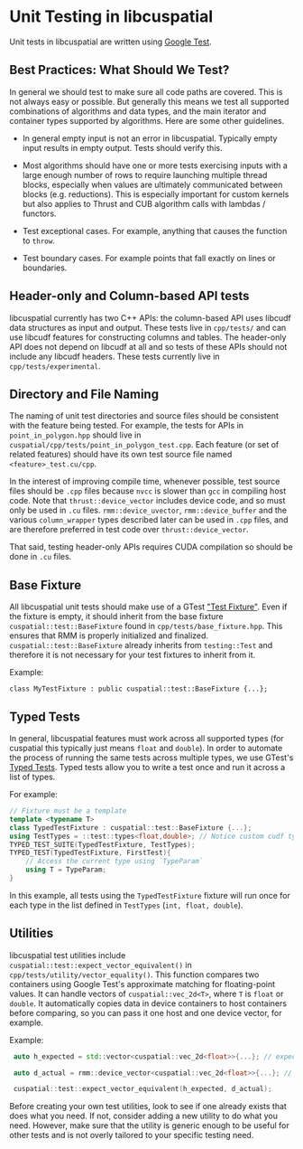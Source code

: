 # Unit Testing in libcuspatial

Unit tests in libcuspatial are written using
[Google Test](https://github.com/google/googletest/blob/master/docs/primer.md).

## Best Practices: What Should We Test?

In general we should test to make sure all code paths are covered. This is not always easy or
possible. But generally this means we test all supported combinations of algorithms and data types,
and the main iterator and container types supported by algorithms.  Here are some other guidelines.

 * In general empty input is not an error in libcuspatial. Typically empty input results in empty
   output. Tests should verify this.

 * Most algorithms should have one or more tests exercising inputs with a large enough number of
   rows to require launching multiple thread blocks, especially when values are ultimately
   communicated between blocks (e.g. reductions). This is especially important for custom kernels
   but also applies to Thrust and CUB algorithm calls with lambdas / functors.

 * Test exceptional cases. For example, anything that causes the function to `throw`.

 * Test boundary cases. For example points that fall exactly on lines or boundaries.

## Header-only and Column-based API tests

libcuspatial currently has two C++ APIs: the column-based API uses libcudf data structures as 
input and output. These tests live in `cpp/tests/` and can use libcudf features for constructing
columns and tables. The header-only API does not depend on libcudf at all and so tests of these
APIs should not include any libcudf headers. These tests currently live in `cpp/tests/experimental`.

## Directory and File Naming

The naming of unit test directories and source files should be consistent with the feature being
tested. For example, the tests for APIs in `point_in_polygon.hpp` should live in 
`cuspatial/cpp/tests/point_in_polygon_test.cpp`. Each feature (or set of related features) should
have its own test source file named `<feature>_test.cu/cpp`. 

In the interest of improving compile time, whenever possible, test source files should be `.cpp`
files because `nvcc` is slower than `gcc` in compiling host code. Note that `thrust::device_vector`
includes device code, and so must only be used in `.cu` files. `rmm::device_uvector`,
`rmm::device_buffer` and the various `column_wrapper` types described later can be used in `.cpp`
files, and are therefore preferred in test code over `thrust::device_vector`.

That said, testing header-only APIs requires CUDA compilation so should be done in `.cu` files.

## Base Fixture

All libcuspatial unit tests should make use of a GTest 
["Test Fixture"](https://github.com/google/googletest/blob/master/docs/primer.md#test-fixtures-using-the-same-data-configuration-for-multiple-tests-same-data-multiple-tests).
Even if the fixture is empty, it should inherit from the base fixture `cuspatial::test::BaseFixture`
found in `cpp/tests/base_fixture.hpp`. This ensures that RMM is properly initialized and
finalized. `cuspatial::test::BaseFixture` already inherits from `testing::Test` and therefore it is
not necessary for your test fixtures to inherit from it.

Example:

    class MyTestFixture : public cuspatial::test::BaseFixture {...};

## Typed Tests

In general, libcuspatial features must work across all supported types (for cuspatial this 
typically just means `float` and `double`). In order to automate the process of running
the same tests across multiple types, we use GTest's
[Typed Tests](https://github.com/google/googletest/blob/master/docs/advanced.md#typed-tests).
Typed tests allow you to write a test once and run it across a list of types.

For example:

```c++
// Fixture must be a template
template <typename T>
class TypedTestFixture : cuspatial::test::BaseFixture {...};
using TestTypes = ::test::types<float,double>; // Notice custom cudf type list type
TYPED_TEST_SUITE(TypedTestFixture, TestTypes);
TYPED_TEST(TypedTestFixture, FirstTest){
    // Access the current type using `TypeParam`
    using T = TypeParam;
}
```

In this example, all tests using the `TypedTestFixture` fixture will run once for each type in the
list defined in `TestTypes` (`int, float, double`).

## Utilities

libcuspatial test utilities include `cuspatial::test::expect_vector_equivalent()` in
`cpp/tests/utility/vector_equality()`. This function compares two containers using Google Test's 
approximate matching for floating-point values. It can handle vectors of `cuspatial::vec_2d<T>`,
where `T` is `float` or `double`. It automatically copies data in device containers to host 
containers before comparing, so you can pass it one host and one device vector, for example. 

Example:

```c++
 auto h_expected = std::vector<cuspatial::vec_2d<float>>{...}; // expected values

 auto d_actual = rmm::device_vector<cuspatial::vec_2d<float>>{...}; // actual computed values

 cuspatial::test::expect_vector_equivalent(h_expected, d_actual);
```

Before creating your own test utilities, look to see if one already exists that does
what you need. If not, consider adding a new utility to do what you need. However, make sure that
the utility is generic enough to be useful for other tests and is not overly tailored to your
specific testing need.

